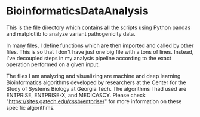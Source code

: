 # BioinformaticsDataAnalysis
This is the file directory which contains all the scripts using Python pandas and matplotlib to analyze variant pathogenicity data. 

In many files, I define functions which are then imported and called by other files. This is so that I don't have just one big file with a tons of lines. Instead, I've decoupled steps in my analysis pipeline according to the exact operation performed on a given input. 

The files I am analyzing and visualizing are machine and deep learning Bioinformatics algorithms developed by researchers at the Center for the Study of Systems Biology at Georgia Tech. The algorithms I had used are ENTPRISE, ENTPRISE-X, and MEDICASCY. Please check "https://sites.gatech.edu/cssb/entprise/" for more information on these specific algorithms. 
